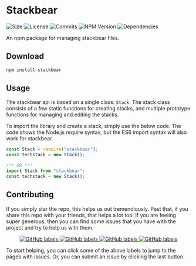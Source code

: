 # Stackbear

![Size](https://badgen.net/bundlephobia/minzip/stackbear)
![License](https://badgen.net/github/license/turbocouch/stackbear)
![Commits](https://badgen.net/github/commits/turbocouch/stackbear)
![NPM Version](https://badgen.net/npm/v/stackbear)
![Dependencies](https://badgen.net/bundlephobia/dependency-count/stackbear)

An npm package for managing stackbear files.

## Download

```bash
npm install stackbear
```

## Usage

The stackbear api is based on a single class: `Stack`. The stack class consists of a few static functions for creating stacks, and multiple prototype functions for managing and editing the stacks.

To import the library and create a stack, simply use the below code. The code shows the Node.js require syntax, but the ES6 import syntax will also work for stackbear.

```javascript
const Stack = require("stackbear");
const techstack = new Stack();

/** OR **/
import Stack from "stackbear";
const techstack = new Stack();
```

## Contributing

If you simply star the repo, this helps us out tremendiously. Past that, if you share this repo with your friends, that helps a lot too. If you are feeling super generous, then you can find some issues that you have with the project and try to help us with them.

<p align="center">

<a href="https://github.com/turbocouch/stackbear/issues?q=label%3A%22good%20first%20issue%22">
<img alt="GitHub labels" src="https://img.shields.io/github/labels/turbocouch/stackbear/good%20first%20issue">
</a>
<a href="https://github.com/turbocouch/stackbear/issues?q=label%3A%22help+wanted%22">
<img alt="GitHub labels" src="https://img.shields.io/github/labels/turbocouch/stackbear/help%20wanted">
</a>
<a href="https://github.com/turbocouch/stackbear/issues?q=label%3A%22bug%22">
<img alt="GitHub labels" src="https://img.shields.io/github/labels/turbocouch/stackbear/bug">
</a>
<a href="https://github.com/turbocouch/stackbear/issues?q=label%3A%22enhancement%22">
<img alt="GitHub labels" src="https://img.shields.io/github/labels/turbocouch/stackbear/enhancement">
</a>

</p>

To start helping, you can click some of the above labels to jump to the pages with issues. Or, you can submit an issue by clicking the last button.
